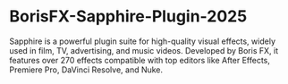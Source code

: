 # BorisFX-Sapphire-Plugin-2025
Sapphire is a powerful plugin suite for high-quality visual effects, widely used in film, TV, advertising, and music videos. Developed by Boris FX, it features over 270 effects compatible with top editors like After Effects, Premiere Pro, DaVinci Resolve, and Nuke.
